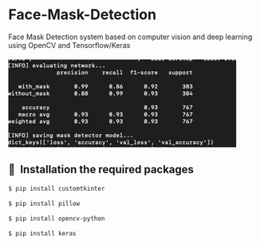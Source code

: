 # Face-Mask-Detection
Face Mask Detection system based on computer vision and deep learning using OpenCV and Tensorflow/Keras
####          
![](https://github.com/chandrikadeb7/Face-Mask-Detection/blob/master/Readme_images/Screenshot%202020-06-01%20at%209.48.27%20PM.png)
## 🚀&nbsp; Installation the required packages
```
$ pip install customtkinter
```
```
$ pip install pillow
```
```
$ pip install opencv-python
```
```
$ pip install keras
```
